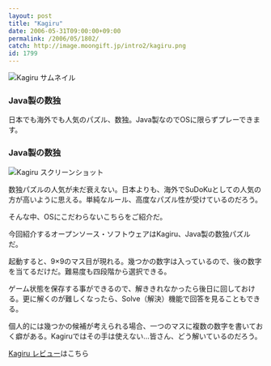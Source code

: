 ```yaml
---
layout: post
title: "Kagiru"
date: 2006-05-31T09:00:00+09:00
permalink: /2006/05/1802/
catch: http://image.moongift.jp/intro2/kagiru.png
id: 1799
---
```

 ![Kagiru サムネイル](http://image.moongift.jp/intro2/kagiru.t.png "Kagiru サムネイル")
  

### Java製の数独
  
日本でも海外でも人気のパズル、数独。Java製なのでOSに限らずプレーできます。  
<!--more-->  

### Java製の数独
  

![Kagiru スクリーンショット](http://image.moongift.jp/intro2/kagiru.png "Kagiru スクリーンショット")

  

数独パズルの人気が未だ衰えない。日本よりも、海外でSuDoKuとしての人気の方が高いように思える。単純なルール、高度なパズル性が受けているのだろう。

  

そんな中、OSにこだわらないこちらをご紹介だ。

  

今回紹介するオープンソース・ソフトウェアはKagiru、Java製の数独パズルだ。

  

起動すると、9×9のマス目が現れる。幾つかの数字は入っているので、後の数字を当てるだけだ。難易度も四段階から選択できる。

  

ゲーム状態を保存する事ができるので、解ききれなかったら後日に回しておける。更に解くのが難しくなったら、Solve（解決）機能で回答を見ることもできる。

  

個人的には幾つかの候補が考えられる場合、一つのマスに複数の数字を書いておく癖がある。Kagiruではその手は使えない…皆さん、どう解いているのだろう。

  

[Kagiru レビュー](http://oss.moongift.jp/review/i-1809.html)はこちら

